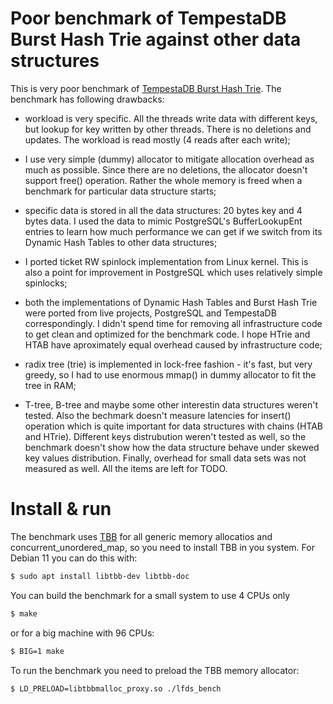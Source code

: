 # Poor benchmark of TempestaDB Burst Hash Trie against other data structures

This is very poor benchmark of [TempestaDB Burst Hash Trie](https://github.com/tempesta-tech/tempesta/blob/master/tempesta_db/core/htrie.c).
The benchmark has following drawbacks:

* workload is very specific. All the threads write data with different keys,
  but lookup for key written by other threads. There is no deletions and
  updates. The workload is read mostly (4 reads after each write);

* I use very simple (dummy) allocator to mitigate allocation overhead
  as much as possible. Since there are no deletions, the allocator doesn't
  support free() operation. Rather the whole memory is freed when a benchmark
  for particular data structure starts;

* specific data is stored in all the data structures: 20 bytes key and 4 bytes
  data. I used the data to mimic PostgreSQL's BufferLookupEnt entries to learn
  how much performance we can get if we switch from its Dynamic Hash Tables to
  other data structures;

* I ported ticket RW spinlock implementation from Linux kernel. This is also
  a point for improvement in PostgreSQL which uses relatively simple spinlocks;

* both the implementations of Dynamic Hash Tables and Burst Hash Trie were
  ported from live projects, PostgreSQL and TempestaDB correspondingly. I
  didn't spend time for removing all infrastructure code to get clean and
  optimized for the benchmark code. I hope HTrie and HTAB have aproximately
  equal overhead caused by infrastructure code;

* radix tree (trie) is implemented in lock-free fashion - it's fast, but very
  greedy, so I had to use enormous mmap() in dummy allocator to fit the tree
  in RAM;

* T-tree, B-tree and maybe some other interestin data structures weren't tested.
  Also the bechmark doesn't measure latencies for insert() operation which is
  quite important for data structures with chains (HTAB and HTrie). Different
  keys distrubution weren't tested as well, so the benchmark doesn't show
  how the data structure behave under skewed key values distribution. Finally,
  overhead for small data sets was not measured as well. All the items are
  left for TODO.


# Install & run

The benchmark uses [TBB](https://github.com/oneapi-src/oneTBB) for all generic memory
allocatios and concurrent_unordered_map, so you need to install TBB in you system.
For Debian 11 you can do this with:

```bash
$ sudo apt install libtbb-dev libtbb-doc
```

You can build the benchmark for a small system to use 4 CPUs only
```bash
$ make
```
or for a big machine with 96 CPUs:
```bash
$ BIG=1 make
```

To run the benchmark you need to preload the TBB memory allocator:
```bash
$ LD_PRELOAD=libtbbmalloc_proxy.so ./lfds_bench
```
